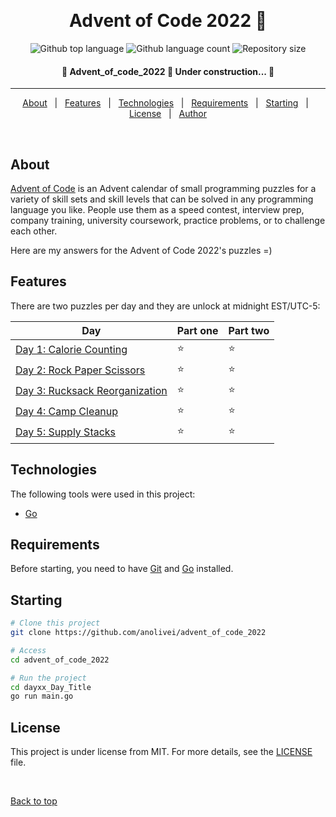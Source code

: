 <div align="center" id="top"> 

  &#xa0;

</div>

<h1 align="center"> Advent of Code 2022 🌟 </h1>

<p align="center">
  <img alt="Github top language" src="https://img.shields.io/github/languages/top/anolivei/advent_of_code_2022?color=335CFF">

  <img alt="Github language count" src="https://img.shields.io/github/languages/count/anolivei/advent_of_code_2022?color=335CFF">

  <img alt="Repository size" src="https://img.shields.io/github/repo-size/anolivei/advent_of_code_2022?color=335CFF">

</p>


<h4 align="center"> 
	🚧  Advent_of_code_2022 🌟 Under construction...  🚧
</h4> 

<hr>

<p align="center">
  <a href="#about">About</a> &#xa0; | &#xa0; 
  <a href="#features">Features</a> &#xa0; | &#xa0;
  <a href="#technologies">Technologies</a> &#xa0; | &#xa0;
  <a href="#requirements">Requirements</a> &#xa0; | &#xa0;
  <a href="#starting">Starting</a> &#xa0; | &#xa0;
  <a href="#license">License</a> &#xa0; | &#xa0;
  <a href="https://github.com/anolivei" target="_blank">Author</a>
</p>

<br>

## About ##
[Advent of Code](https://adventofcode.com/2022/about) is an Advent calendar of
small programming puzzles for a variety  of skill sets and skill levels that
can be solved in any programming language you like.
People use them as a speed contest, interview prep, company training,
university coursework, practice problems, or to challenge each other.

Here are my answers for the Advent of Code 2022's puzzles =)

## Features ##

There are two puzzles per day and they are unlock at midnight EST/UTC-5:

| Day | Part one | Part two |
| --- | ------- | -------- |
| [Day 1: Calorie Counting](https://adventofcode.com/2022/day/1)| ⭐️ | ⭐️ |
| [Day 2: Rock Paper Scissors](https://adventofcode.com/2022/day/2)| ⭐️ | ⭐️ |
| [Day 3: Rucksack Reorganization](https://adventofcode.com/2022/day/3) | ⭐️ | ⭐️ |
| [Day 4: Camp Cleanup](https://adventofcode.com/2022/day/4)| ⭐️ | ⭐️ |
| [Day 5: Supply Stacks](https://adventofcode.com/2022/day/5)| ⭐️ | ⭐️ |

## Technologies ##

The following tools were used in this project:
- [Go](https://go.dev/)

## Requirements ##

Before starting, you need to have [Git](https://git-scm.com) and [Go](https://go.dev/) installed.

## Starting ##

```bash
# Clone this project
git clone https://github.com/anolivei/advent_of_code_2022

# Access
cd advent_of_code_2022

# Run the project
cd dayxx_Day_Title
go run main.go

```

## License ##

This project is under license from MIT. For more details, see the [LICENSE](LICENSE) file.


&#xa0;

<a href="#top">Back to top</a>
